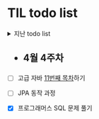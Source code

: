# TIL todo list

<details>
<summary>지난 todo list</summary>
<div markdown="1">

## <ul><li>9월 2주차</li></ul>
  - [x] JSP를 이용한 웹사이트 제작
  - [x] api 사용을 위한 JSON, jackson 공부
  - [x] 직렬화, 역직렬화 
  - [ ] TDD racingCar 하기


## <ul><li>9월 3주차</li></ul>
  - [x] API불러와서 웹사이트 적용시키기
  - [x] TDD racingCar 하기
  
## <ul><li>9월 4주차</li></ul>
  - [x] summoner api  JSON 파싱
  - [x] match api json 파싱
  
## <ul><li>9월 4주차</li></ul>
  - [x] summoner api  JSON 파싱
  - [x] match api json 파싱
  
## <ul><li>9월 5주차(09/21 ~ 10/03)</li></ul>
  - [x] 게시판 기초 디자인


## <ul><li>10월 1주차</li></ul>
  - [x] 고급 자바 [1번째 목차](https://github.com/rissins/study/tree/master/%EC%9E%90%EB%B0%94%EA%B3%A0%EA%B8%89%EC%8A%A4%ED%84%B0%EB%94%94)하기

  
## <ul><li>10월 2주차</li></ul>
  - [x] 고급 자바 [2번째 목차](https://github.com/rissins/study/tree/master/%EC%9E%90%EB%B0%94%EA%B3%A0%EA%B8%89%EC%8A%A4%ED%84%B0%EB%94%94)하기

  
## <ul><li>10월 3주차</li></ul>
  - [x] 고급 자바 [3번째 목차](https://github.com/rissins/study/tree/master/%EC%9E%90%EB%B0%94%EA%B3%A0%EA%B8%89%EC%8A%A4%ED%84%B0%EB%94%94)하기
  - [x] 자바 스터디 준비 (21-10-20)

  
  ## <ul><li>10월 4주차</li></ul>
  - [x] 고급 자바 [4번째 목차](https://github.com/rissins/study/tree/master/%EC%9E%90%EB%B0%94%EA%B3%A0%EA%B8%89%EC%8A%A4%ED%84%B0%EB%94%94)하기
  - [x] 자바 스터디 준비 (21-10-27)
  
  
  ## <ul><li>11월 1주차</li></ul>
  - [x] 고급 자바 [5번째 목차](https://github.com/rissins/study/tree/master/%EC%9E%90%EB%B0%94%EA%B3%A0%EA%B8%89%EC%8A%A4%ED%84%B0%EB%94%94)하기
  - [x] 자바 스터디 준비 (21-11-03)
  - [x] [OAuth에 대해 알기](https://github.com/rissins/study/blob/master/%EB%A7%A4%EC%9D%BC%20%EA%B8%B0%EC%88%A0%EB%B8%94%EB%A1%9C%EA%B7%B8%20%EB%A6%AC%EB%B7%B0/OAuth%EC%99%80%20%EC%B6%A4%EC%9D%84.md)

  
  ## <ul><li>11월 2주차</li></ul>
  - [x] 고급 자바 [6번째 목차](https://github.com/rissins/study/tree/master/%EC%9E%90%EB%B0%94%EA%B3%A0%EA%B8%89%EC%8A%A4%ED%84%B0%EB%94%94)하기
  - [x] 자바 스터디 준비 (21-11-10)
  
  
  ## <ul><li>11월 3주차</li></ul>
  - [x] 고급 자바 [7번째 목차](https://github.com/rissins/study/tree/master/%EC%9E%90%EB%B0%94%EA%B3%A0%EA%B8%89%EC%8A%A4%ED%84%B0%EB%94%94)하기
  - [x] 자바 스터디 준비 (21-11-21)

  
  ## <ul><li>11월 4주차</li></ul>
  - [ ] 고급 자바 [8번째 목차](https://github.com/rissins/study/tree/master/%EC%9E%90%EB%B0%94%EA%B3%A0%EA%B8%89%EC%8A%A4%ED%84%B0%EB%94%94)하기
  - [x] 자바 스터디 준비 (21-11-24)
  - [x] [로그에 대해서 알기](https://github.com/rissins/study/blob/master/%EC%9E%90%EB%B0%94%EA%B3%A0%EA%B8%89%EC%8A%A4%ED%84%B0%EB%94%94/0.Log.md)
  - [x] 프로젝트 pr 완료
  
  
  ## <ul><li>12월 1주차(2021-11-29 ~ 2021-12-5)</li></ul>
  - [ ] 고급 자바 [8번째 목차](https://github.com/rissins/study/tree/master/%EC%9E%90%EB%B0%94%EA%B3%A0%EA%B8%89%EC%8A%A4%ED%84%B0%EB%94%94)하기
  - [x] 자바 스터디 준비 (21-12-01)

  
  ## <ul><li>12월 2주차</li></ul>
  - [x] 고급 자바 [8번째 목차](https://github.com/rissins/study/tree/master/%EC%9E%90%EB%B0%94%EA%B3%A0%EA%B8%89%EC%8A%A4%ED%84%B0%EB%94%94)하기
  - [x] 자바 스터디 준비 (21-12-08) 끝 !
  - [x] 스케줄링 마무리

  ## <ul><li>3월 5주차</li></ul>
  - [x] 고급 자바 [9번째 목차](https://github.com/rissins/study/tree/master/%EC%9E%90%EB%B0%94%EA%B3%A0%EA%B8%89%EC%8A%A4%ED%84%B0%EB%94%94)하기
  
  ## <ul><li>4월 2주차</li></ul>
  - [x] 고급 자바 [10번째 목차](https://github.com/rissins/study/tree/master/%EC%9E%90%EB%B0%94%EA%B3%A0%EA%B8%89%EC%8A%A4%ED%84%B0%EB%94%94)하기
  
</div>
</details>

  ## <ul><li>4월 4주차</li></ul>
  - [ ] 고급 자바 [11번째 목차](https://github.com/rissins/study/tree/master/%EC%9E%90%EB%B0%94%EA%B3%A0%EA%B8%89%EC%8A%A4%ED%84%B0%EB%94%94)하기
  - [ ] JPA 동작 과정
  - [x] 프로그래머스 SQL 문제 풀기

 





